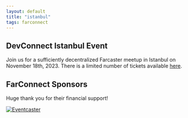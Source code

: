 ```yaml
---
layout: default
title: "istanbul"
tags: farconnect
---
```


## DevConnect Istanbul Event
​​Join us for a sufficiently decentralized Farcaster meetup in Istanbul on November 18th, 2023. There is a limited number of tickets available [here](https://lu.ma/d186oht1).

## FarConnect Sponsors
Huge thank you for their financial support!

<a href="https://www.eventcaster.xyz/" target="_blank">
  <img src="../spnsr/Eventcaster.png" alt="Eventcaster">
</a>

